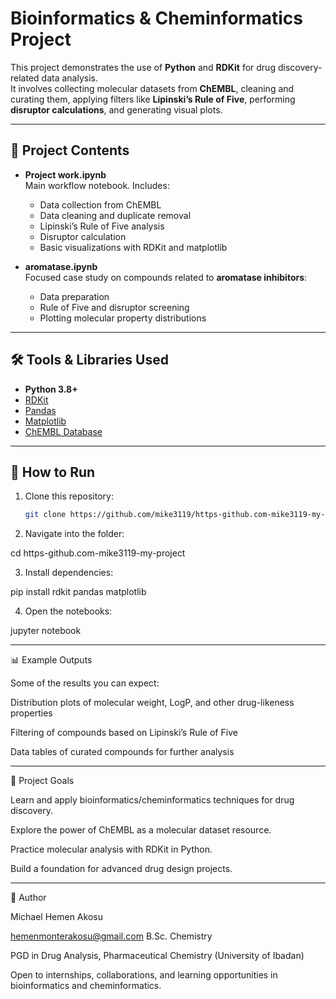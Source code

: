 # Bioinformatics &amp; Cheminformatics Project

This project demonstrates the use of **Python** and **RDKit** for drug discovery-related data analysis.  
It involves collecting molecular datasets from **ChEMBL**, cleaning and curating them, applying filters like **Lipinski’s Rule of Five**, performing **disruptor calculations**, and generating visual plots.

---

## 📂 Project Contents
- **Project work.ipynb**  
  Main workflow notebook. Includes:
  - Data collection from ChEMBL
  - Data cleaning and duplicate removal
  - Lipinski’s Rule of Five analysis
  - Disruptor calculation
  - Basic visualizations with RDKit and matplotlib

- **aromatase.ipynb**  
  Focused case study on compounds related to **aromatase inhibitors**:
  - Data preparation
  - Rule of Five and disruptor screening
  - Plotting molecular property distributions

---

## 🛠️ Tools &amp; Libraries Used
- **Python 3.8+**
- [RDKit](https://www.rdkit.org/)
- [Pandas](https://pandas.pydata.org/)
- [Matplotlib](https://matplotlib.org/)
- [ChEMBL Database](https://www.ebi.ac.uk/chembl/)

---

## 🚀 How to Run
1. Clone this repository:  
   ```bash
   git clone https://github.com/mike3119/https-github.com-mike3119-my-project.git


2. Navigate into the folder:

cd https-github.com-mike3119-my-project

3. Install dependencies:

pip install rdkit pandas matplotlib

4. Open the notebooks:

jupyter notebook


---

📊 Example Outputs

Some of the results you can expect:

Distribution plots of molecular weight, LogP, and other drug-likeness properties

Filtering of compounds based on Lipinski’s Rule of Five

Data tables of curated compounds for further analysis

---

🎯 Project Goals

Learn and apply bioinformatics/cheminformatics techniques for drug discovery.

Explore the power of ChEMBL as a molecular dataset resource.

Practice molecular analysis with RDKit in Python.

Build a foundation for advanced drug design projects.

---

👤 Author

Michael Hemen Akosu

hemenmonterakosu@gmail.com B.Sc. Chemistry

PGD in Drug Analysis, Pharmaceutical Chemistry (University of Ibadan)

Open to internships, collaborations, and learning opportunities in bioinformatics and cheminformatics.
